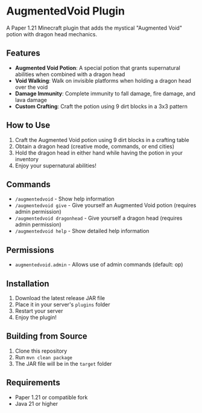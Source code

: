 # AugmentedVoid Plugin

A Paper 1.21 Minecraft plugin that adds the mystical "Augmented Void" potion with dragon head mechanics.

## Features

- **Augmented Void Potion**: A special potion that grants supernatural abilities when combined with a dragon head
- **Void Walking**: Walk on invisible platforms when holding a dragon head over the void
- **Damage Immunity**: Complete immunity to fall damage, fire damage, and lava damage
- **Custom Crafting**: Craft the potion using 9 dirt blocks in a 3x3 pattern

## How to Use

1. Craft the Augmented Void potion using 9 dirt blocks in a crafting table
2. Obtain a dragon head (creative mode, commands, or end cities)
3. Hold the dragon head in either hand while having the potion in your inventory
4. Enjoy your supernatural abilities!

## Commands

- `/augmentedvoid` - Show help information
- `/augmentedvoid give` - Give yourself an Augmented Void potion (requires admin permission)
- `/augmentedvoid dragonhead` - Give yourself a dragon head (requires admin permission)
- `/augmentedvoid help` - Show detailed help information

## Permissions

- `augmentedvoid.admin` - Allows use of admin commands (default: op)

## Installation

1. Download the latest release JAR file
2. Place it in your server's `plugins` folder
3. Restart your server
4. Enjoy the plugin!

## Building from Source

1. Clone this repository
2. Run `mvn clean package`
3. The JAR file will be in the `target` folder

## Requirements

- Paper 1.21 or compatible fork
- Java 21 or higher